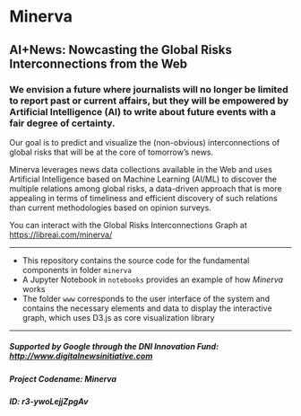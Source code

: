 # Minerva
## AI+News: Nowcasting the Global Risks Interconnections from the Web
### We envision a future where journalists will no longer be limited to report past or current affairs, but they will be empowered by Artificial Intelligence (AI) to write about future events with a fair degree of certainty.

Our goal is to predict and visualize the (non-obvious) interconnections of global risks that will be at the core of tomorrow’s news.

Minerva leverages news data collections available in the Web and uses Artificial Intelligence based on Machine Learning (AI/ML) to discover the multiple relations among global risks, a data-driven approach that is more appealing in terms of timeliness and efficient discovery of such relations than current methodologies based on opinion surveys.

You can interact with the Global Risks Interconnections Graph at https://libreai.com/minerva/

---
- This repository contains the source code for the fundamental components in folder `minerva`
- A Jupyter Notebook in `notebooks` provides an example of how _Minerva_ works
- The folder `www` corresponds to the user interface of the system and contains the necessary elements and data to display the interactive graph, which uses D3.js as core visualization library
---
##### _Supported by Google through the DNI Innovation Fund:_ http://www.digitalnewsinitiative.com
##### _Project Codename: Minerva_
##### _ID: r3-ywoLejjZpgAv_
